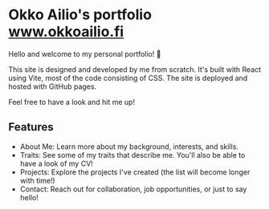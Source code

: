 # Okko Ailio's portfolio www.okkoailio.fi

Hello and welcome to my personal portfolio! 🚀 

This site is designed and developed by me from scratch. It's built with React using Vite, most of the code consisting of CSS. The site is deployed and hosted with GitHub pages.

Feel free to have a look and hit me up!

## Features
* About Me: Learn more about my background, interests, and skills.
* Traits: See some of my traits that describe me. You'll also be able to have a look of my CV!
* Projects: Explore the projects I've created (the list will become longer with time!)
* Contact: Reach out for collaboration, job opportunities, or just to say hello!
